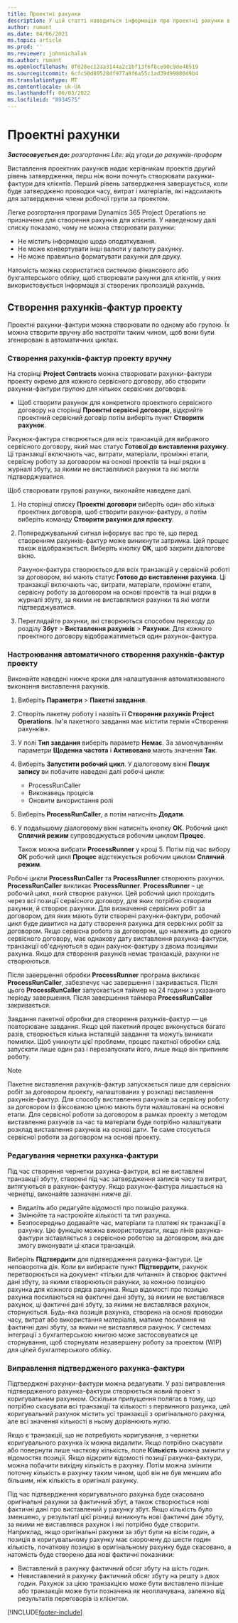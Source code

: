```yaml
---
title: Проектні рахунки
description: У цій статті наводиться інформація про проектні рахунки в Project Operations.
author: rumant
ms.date: 04/06/2021
ms.topic: article
ms.prod: ''
ms.reviewer: johnmichalak
ms.author: rumant
ms.openlocfilehash: 8f028ec12aa3144a2c1bf13f6f8ce90c9de48519
ms.sourcegitcommit: 6cfc50d89528df977a8f6a55c1ad39d99800d9b4
ms.translationtype: MT
ms.contentlocale: uk-UA
ms.lasthandoff: 06/03/2022
ms.locfileid: "8934575"
---
```

# <a name="proforma-project-invoices"></a>Проектні рахунки

_**Застосовується до:** розгортання Lite: від угоди до рахунків-проформ_

Виставлення проектних рахунків надає керівникам проектів другий рівень затвердження, перш ніж вони почнуть створювати рахунки-фактури для клієнтів. Перший рівень затвердження завершується, коли буде затверджено проводки часу, витрат і матеріалів, які надсилають для затвердження члени робочої групи за проектом.

Легке розгортання програми Dynamics 365 Project Operations не призначене для створення рахунків для клієнтів. У наведеному далі списку показано, чому не можна створювати рахунки:

- Не містить інформацію щодо оподаткування.
- Не може конвертувати інші валюти у валюту рахунку.
- Не може правильно форматувати рахунки для друку.

Натомість можна скористатися системою фінансового або бухгалтерського обліку, щоб створювати рахунки для клієнтів, у яких використовується інформація зі створених пропозицій рахунків.

## <a name="creating-project-invoices"></a>Створення рахунків-фактур проекту

Проектні рахунки-фактури можна створювати по одному або групою. Їх можна створити вручну або настроїти таким чином, щоб вони були згенеровані в автоматичних циклах.

### <a name="manually-create-project-invoices"></a>Створення рахунків-фактур проекту вручну 

На сторінці **Project Contracts** можна створювати рахунки-фактури проекту окремо для кожного сервісного договору, або створити рахунки-фактури групою для кількох сервісних договорів.

   - Щоб створити рахунок для конкретного проектного сервісного договору на сторінці **Проектні сервісні договори**, відкрийте проектний сервісний договір потім виберіть пункт **Створити рахунок**.

   Рахунок-фактура створюється для всіх транзакцій для вибраного сервісного договору, який має статус **Готової до виставлення рахунку**. Ці транзакції включають час, витрати, матеріали, проміжні етапи, сервісну роботу за договором на основі проектів та інші рядки в журналі збуту, за якими не виставлялися рахунки та які могли підтверджуватися.

Щоб створювати групові рахунки, виконайте наведене далі.

1. На сторінці списку **Проектні договори** виберіть один або кілька проектних договорів, щоб створити рахунок-фактуру, а потім виберіть команду **Створити рахунки для проекту**.
2. Попереджувальний сигнал інформує вас про те, що перед створенням рахунків-фактур може виникнути затримка. Цей процес також відображається. Виберіть кнопку **ОК**, щоб закрити діалогове вікно.

   Рахунок-фактура створюється для всіх транзакцій у сервісній роботі за договором, які мають статус **Готово до виставлення рахунка**. Ці транзакції включають час, витрати, матеріали, проміжні етапи, сервісну роботу за договором на основі проектів та інші рядки в журналі збуту, за якими не виставлялися рахунки та які могли підтверджуватися.

3. Переглядайте рахунки, які створюються способом переходу до розділу **Збут** \> **Виставлення рахунків** \> **Рахунки**. Для кожного проектного договору відображатиметься один рахунок-фактура.

### <a name="set-up-automated-creation-of-project-invoices"></a>Настроювання автоматичного створення рахунків-фактур проекту 

Виконайте наведені нижче кроки для налаштування автоматизованого виконання виставлення рахунків.

1. Виберіть **Параметри** \> **Пакетні завдання**.
2. Створіть пакетну роботу і назвіть її **Створення рахунків Project Operations**. Ім'я пакетного завдання має містити термін «Створення рахунків».
3. У полі **Тип завдання** виберіть параметр **Немає**. За замовчуванням параметри **Щоденна частота** і **Активовано** мають значення **Так**.
4. Виберіть **Запустити робочий цикл**. У діалоговому вікні **Пошук запису** ви побачите наведені далі робочі цикли:

    - ProcessRunCaller
    - Виконавець процесів
    - Оновити використання ролі

5. Виберіть **ProcessRunCaller**, а потім натисніть **Додати**.
6. У подальшому діалоговому вікні натисніть кнопку **ОК**. Робочий цикл **Сплячий режим** супроводжується робочим циклом **Процес**.

    Також можна вибрати **ProcessRunner** у кроці 5. Потім під час вибору **ОК** робочий цикл **Процес** відстежується робочим циклом **Сплячий режим**.

Робочі цикли **ProcessRunCaller** та **ProcessRunner** створюють рахунки. **ProcessRunCaller** викликає **ProcessRunner**. **ProcessRunner** – це робочий цикл, який створює рахунки. Цей робочий цикл проходить через всі позиції сервісного договору, для яких потрібно створити рахунки, й створює рахунки. Для визначення сервісних робіт за договором, для яких мають бути створені рахунки-фактури, робочий цикл буде дивитися на дату створення рахунка для сервісних робіт за договором. Якщо сервісна робота за договором, що належить до одного сервісного договору, має однакову дату виставлення рахунка-фактури, транзакції об'єднуються в один рахунок-фактуру з двома позиціями рахунка. Якщо для створення рахунків немає транзакцій, рахунки не створюються.

Після завершення обробки **ProcessRunner** програма викликає **ProcessRunCaller**, забезпечує час завершення і закривається. Після цього **ProcessRunCaller** запускається таймер на 24 години з указаного періоду завершення. Після завершення таймера **ProcessRunCaller** закривається.

Завдання пакетної обробки для створення рахунків-фактур — це повторюване завдання. Якщо цей пакетний процес виконується багато разів, створюється кілька інсталяцій завдання та можуть виникати помилки. Щоб уникнути цієї проблеми, процес пакетної обробки слід запускати лише один раз і перезапускати його, лише якщо він припиняє роботу.

> [!NOTE]
> Пакетне виставлення рахунків-фактур запускається лише для сервісних робіт за договором проекту, налаштованих у розкладі виставлення рахунків-фактур. Для способу виставлення рахунків за сервісну роботу за договором із фіксованою ціною мають бути налаштовані на основні етапи. Для сервісної роботи за договором в рамках проекту з методом виставлення рахунків за час та матеріали буде потрібно налаштувати розклад виставлення рахунків на основі дати. Те саме стосується сервісної роботи за договором на основі проекту.      
 
### <a name="edit-a-draft-invoice"></a>Редагування чернетки рахунка-фактури

Під час створення чернетки рахунка-фактури, всі не виставлені транзакції збуту, створені під час затвердження записів часу та витрат, витягуються в рахунок-фактуру. Якщо рахунок-фактура лишається на чернетці, виконайте зазначені нижче дії.

- Видаліть або редагуйте відомості про позицію рахунка.
- Змінюйте та настроюйте кількості та тип рахунка.
- Безпосередньо додавайте час, матеріали та платежі як транзакції в рахунку. Цю функцію можна використовувати, якщо лінія рахунка-фактури зіставляється з сервісною роботою за договором, яка дає змогу виконувати ці класи транзакцій.

Виберіть **Підтвердити** для підтвердження рахунка-фактури. Це неповоротна дія. Коли ви вибираєте пункт **Підтвердити**, рахунок перетворюється на документ «тільки для читання» й створює фактичні дані збуту, за якими створюються рахунки, за кожною позицією рахунка для кожного рядка рахунка. Якщо відомості про позицію рахунка посилаються на фактичні дані збуту, за якими не виставлявся рахунок, ці фактичні дані збуту, за якими не виставлявся рахунок, сторнуються. Будь-яка позиція рахунка, створена на основі проводки часу, витрат або використання матеріалів, матиме посилання на фактичні дані збуту, за якими не виставлявся рахунок. У системах інтеграції з бухгалтерською книгою може застосовуватися це сторнування, щоб сторнувати незавершену роботу за проектом (WIP) для цілей бухгалтерського обліку.

### <a name="correct-a-confirmed-invoice"></a>Виправлення підтвердженого рахунка-фактури

Підтверджені рахунки-фактури можна редагувати. У разі виправлення підтвердженого рахунка-фактури створюється новий проект з коригувальним рахунком. Оскільки припущення полягає в тому, що потрібно скасувати всі транзакції та кількості з первинного рахунка, цей коригувальний рахунок містить усі транзакції з оригінального рахунка, але всі значення кількості в ньому дорівнюють нулю.

Якщо є транзакції, що не потребують коригування, з чернетки коригувального рахунка їх можна видалити. Якщо потрібно скасувати або повернути лише часткову кількість, поле **Кількість** можна змінити у відомостях позиції. Якщо відкрити відомості позиції рахунка-фактури, можна побачити вихідну кількість в рахунку. Потім можна змінити поточну кількість в рахунку таким чином, щоб він не був меншим або більшим, ніж кількість в оригіналі рахунку.

Під час підтвердження коригувального рахунка буде скасовано оригінальні рахунки за фактичний збут, а також створюється нові фактичні дані про виставлений у рахунку збут. Якщо кількість було зменшено, у результаті цієї різниці виникнуть нові фактичні дані збуту, за якими не виставлявся рахунок і які потрібно буде створити. Наприклад, якщо оригінальні рахунки за збут були на вісім годин, а позиція в коригувальному рахунку має скорочену до шести годин кількість, початкову позицію в оригінальному рахунку буде скасовано, а натомість буде створено два нові фактичні показники:

- Виставлений в рахунку фактичний обсяг збуту на шість годин.
- Невиставлений в рахунку фактичний обсяг збуту на решту з двох годин. Рахунок за цією транзакцією може бути виставлено пізніше або транзакція може бути позначена як неоплачувана, залежно від результатів переговорів із клієнтом.



[!INCLUDE[footer-include](../../includes/footer-banner.md)]
